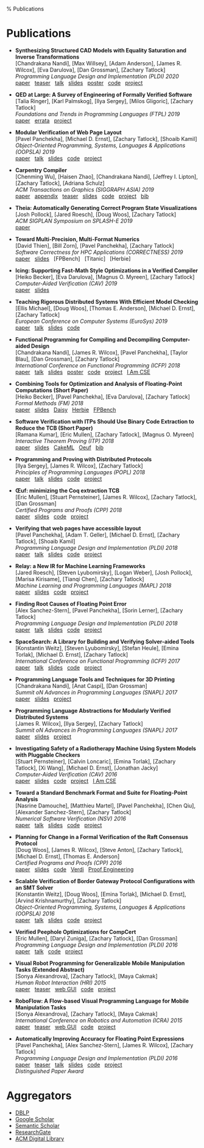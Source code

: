 % Publications

# Publications

- **Synthesizing Structured CAD Models with Equality Saturation and Inverse Transformations** <br>
  [Chandrakana Nandi], [Max Willsey], [Adam Anderson], [James R. Wilcox], [Eva Darulova], [Dan Grossman], [Zachary Tatlock] <br>
  *Programming Language Design and Implementation (PLDI) 2020* <br>
  [paper](pubs/2020-pldi-szalinski-cad-eqsat.pdf) &nbsp;
  [teaser](https://youtu.be/dnIWBnpZqSo?list=PLyrlk8Xaylp5mvxARtX5ncjy9p4X_Ajwd&t=139) &nbsp;
  [talk](https://www.youtube.com/watch?v=2KA602M8t7c) &nbsp;
  [slides](pubs/2020-pldi-szalinski-cad-eqsat-slides.pdf) &nbsp;
  [poster](pubs/2020-pldi-szalinski-cad-eqsat-poster.png) &nbsp;
  [code](https://github.com/uwplse/szalinski/) &nbsp;
  [project](http://incarnate.uwplse.org/) &nbsp;

- **QED at Large: A Survey of Engineering of Formally Verified Software** <br>
  [Talia Ringer], [Karl Palmskog], [Ilya Sergey], [Milos Gligoric], [Zachary Tatlock] <br>
  *Foundations and Trends in Programming Languages (FTPL) 2019* <br>
  [paper](pubs/2019-ftpl-qed-at-large.pdf) &nbsp;
  [errata](https://proofengineering.org/qed_errata.html) &nbsp;
  [project](https://proofengineering.org/) &nbsp;

- **Modular Verification of Web Page Layout** <br>
  [Pavel Panchekha], [Michael D. Ernst], [Zachary Tatlock], [Shoaib Kamil] <br>
  *Object-Oriented Programming, Systems, Languages & Applications (OOPSLA) 2019* <br>
  [paper](pubs/2019-oopsla-troika-modular-layout-verification.pdf) &nbsp;
  [talk](https://www.youtube.com/watch?v=4nFuMh5y9F8) &nbsp;
  [slides](pubs/2019-oopsla-troika-modular-layout-verification-slides.pdf) &nbsp;
  [code](https://github.com/uwplse/cassius/) &nbsp;
  [project](https://cassius.uwplse.org/) &nbsp;

- **Carpentry Compiler** <br>
  [Chenming Wu], [Haisen Zhao], [Chandrakana Nandi], [Jeffrey I. Lipton], [Zachary Tatlock], [Adriana Schulz] <br>
  *ACM Transactions on Graphics (SIGGRAPH ASIA) 2019* <br>
  [paper](pubs/2019-siga-carpentry-compiler.pdf) &nbsp;
  [appendix](pubs/2019-siga-carpentry-compiler-appendix.pdf) &nbsp;
  [teaser](https://www.youtube.com/watch?v=yaXKP7lv-CI) &nbsp;
  [slides](pubs/2019-siga-carpentry-compiler-slides.pptx) &nbsp;
  [code](https://github.com/helm-compiler) &nbsp;
  [project](https://grail.cs.washington.edu/projects/carpentrycompiler/) &nbsp;
  [bib](pubs/2019-siga-carpentry-compiler.bib) &nbsp;

- **Theia: Automatically Generating Correct Program State Visualizations** <br>
  [Josh Pollock], [Jared Roesch], [Doug Woos], [Zachary Tatlock] <br>
  *ACM SIGPLAN Symposium on SPLASH-E 2019* <br>
  [paper](pubs/2019-splashe-theia-psv-viz.pdf) &nbsp;

- **Toward Multi-Precision, Multi-Format Numerics** <br>
  [David Thien], [Bill Zorn], [Pavel Panchekha], [Zachary Tatlock] <br>
  *Software Correctness for HPC Applications (CORRECTNESS) 2019* <br>
  [paper](pubs/2019-correctness-mpmf.pdf) &nbsp;
  [slides](pubs/2019-correctness-mpmf-slides.pdf) &nbsp;
  [FPBench] &nbsp;
  [Titanic] &nbsp;
  [Herbie] &nbsp;

- **Icing: Supporting Fast-Math Style Optimizations in a Verified Compiler** <br>
  [Heiko Becker], [Eva Darulova], [Magnus O. Myreen], [Zachary Tatlock] <br>
  *Computer-Aided Verification (CAV) 2019* <br>
  [paper](pubs/2019-cav-icing-verified-fastmath.pdf) &nbsp;
  [slides](pubs/2019-cav-icing-verified-fastmath-slides.pdf) &nbsp;

- **Teaching Rigorous Distributed Systems With Efficient Model Checking** <br>
  [Ellis Michael], [Doug Woos], [Thomas E. Anderson], [Michael D. Ernst], [Zachary Tatlock] <br>
  *European Conference on Computer Systems (EuroSys) 2019* <br>
  [paper](pubs/2019-eurosys-dslabs.pdf) &nbsp;
  [talk](https://youtu.be/zip-v2aR2WM?t=2693) &nbsp;
  [slides](pubs/2019-eurosys-dslabs-slides.pdf) &nbsp;
  [code](https://github.com/emichael/dslabs) &nbsp;

- **Functional Programming for Compiling and Decompiling Computer-aided Design** <br>
  [Chandrakana Nandi], [James R. Wilcox], [Pavel Panchekha], [Taylor Blau], [Dan Grossman], [Zachary Tatlock] <br>
  *International Conference on Functional Programming (ICFP) 2018* <br>
  [paper](pubs/2018-icfp-reincarnate-cad-decompiler.pdf) &nbsp;
  [talk](https://www.youtube.com/watch?v=u3H70i4AUKs) &nbsp;
  [slides](pubs/2018-icfp-reincarnate-cad-decompiler-slides.pdf) &nbsp;
  [poster](pubs/2018-icfp-reincarnate-cad-decompiler-poster.pdf) &nbsp;
  [code](https://github.com/uwplse/szalinski) &nbsp;
  [project](http://reincarnate.uwplse.org) &nbsp;
  [I Am CSE](https://www.youtube.com/watch?v=G7v3kegE9_g) &nbsp;

- **Combining Tools for Optimization and Analysis of Floating-Point Computations (Short Paper)** <br>
  [Heiko Becker], [Pavel Panchekha], [Eva Darulova], [Zachary Tatlock] <br>
  *Formal Methods (FM) 2018* <br>
  [paper](pubs/2018-fm-combining-fp-tools.pdf) &nbsp;
  [slides](pubs/2018-fm-combining-fp-tools-slides.pdf) &nbsp;
  [Daisy](https://github.com/malyzajko/daisy) &nbsp;
  [Herbie](http://herbie.uwplse.org/) &nbsp;
  [FPBench](http://fpbench.org/) &nbsp;

- **Software Verification with ITPs Should Use Binary Code Extraction to Reduce the TCB (Short Paper)** <br>
  [Ramana Kumar], [Eric Mullen], [Zachary Tatlock], [Magnus O. Myreen] <br>
  *Interactive Theorem Proving (ITP) 2018* <br>
  [paper](pubs/2018-itp-binary-code-extraction.pdf) &nbsp;
  [slides](https://easychair.org/smart-slide/slide/pCvQ#) &nbsp;
  [CakeML](https://cakeml.org/) &nbsp;
  [Oeuf](http://oeuf.uwplse.org/) &nbsp;
  [bib](pubs/2018-itp-binary-code-extraction.bib) &nbsp;

- **Programming and Proving with Distributed Protocols** <br>
  [Ilya Sergey], [James R. Wilcox], [Zachary Tatlock] <br>
  *Principles of Programming Languages (POPL) 2018* <br>
  [paper](pubs/2018-popl-disel.pdf) &nbsp;
  [talk](https://www.youtube.com/watch?v=zuuBEXhM4tU) &nbsp;
  [slides](pubs/2018-popl-disel-slides.pdf) &nbsp;
  [code](https://github.com/DistributedComponents/disel) &nbsp;
  [project](https://distributedcomponents.net/) &nbsp;

- **Œuf: minimizing the Coq extraction TCB** <br>
  [Eric Mullen], [Stuart Pernsteiner], [James R. Wilcox], [Zachary Tatlock], [Dan Grossman] <br>
  *Certified Programs and Proofs (CPP) 2018* <br>
  [paper](pubs/2018-cpp-oeuf-coq-compiler.pdf) &nbsp;
  [slides](pubs/2018-cpp-oeuf-coq-compiler-slides.pdf) &nbsp;
  [code](https://github.com/uwplse/oeuf) &nbsp;
  [project](http://oeuf.uwplse.org/) &nbsp;

- **Verifying that web pages have accessible layout** <br>
  [Pavel Panchekha], [Adam T. Geller], [Michael D. Ernst], [Zachary Tatlock], [Shoaib Kamil] <br>
  *Programming Language Design and Implementation (PLDI) 2018* <br>
  [paper](pubs/2018-pldi-vizassert-web-layout.pdf) &nbsp;
  [talk](https://www.youtube.com/watch?v=07efSFKC8XY) &nbsp;
  [slides](pubs/2018-pldi-vizassert-web-layout-slides.pdf) &nbsp;
  [code](https://github.com/uwplse/cassius/) &nbsp;
  [project](https://cassius.uwplse.org/) &nbsp;

- **Relay: a New IR for Machine Learning Frameworks** <br>
  [Jared Roesch], [Steven Lyubomirsky], [Logan Weber], [Josh Pollock], [Marisa Kirisame], [Tianqi Chen], [Zachary Tatlock] <br>
  *Machine Learning and Programming Languages (MAPL) 2018* <br>
  [paper](pubs/2018-mapl-relay-ir.pdf) &nbsp;
  [slides](pubs/2018-mapl-relay-ir-slides.pdf) &nbsp;
  [code](https://github.com/apache/incubator-tvm/issues/1673) &nbsp;
  [project](https://sampl.cs.washington.edu/projects/relay.html) &nbsp;

- **Finding Root Causes of Floating Point Error** <br>
  [Alex Sanchez-Stern], [Pavel Panchekha], [Sorin Lerner], [Zachary Tatlock] <br>
  *Programming Language Design and Implementation (PLDI) 2018* <br>
  [paper](pubs/2018-pldi-herbgrind-fp-error.pdf) &nbsp;
  [talk](https://www.youtube.com/watch?v=bFL6PaPrz8Y) &nbsp;
  [slides](http://herbgrind.ucsd.edu/pldi18-talk/) &nbsp;
  [code](https://github.com/uwplse/herbgrind) &nbsp;
  [project](http://herbgrind.ucsd.edu/) &nbsp;

- **SpaceSearch: A Library for Building and Verifying Solver-aided Tools** <br>
  [Konstantin Weitz], [Steven Lyubomirsky], [Stefan Heule], [Emina Torlak], [Michael D. Ernst], [Zachary Tatlock] <br>
  *International Conference on Functional Programming (ICFP) 2017* <br>
  [paper](pubs/2017-icfp-spacesearch-verifying-solver-aided-tools.pdf) &nbsp;
  [talk](https://www.youtube.com/watch?v=dCx_E2SqcWE) &nbsp;
  [slides](pubs/2017-icfp-spacesearch-verifying-solver-aided-tools-slides.pdf) &nbsp;
  [code](https://github.com/uwplse/bagpipe) &nbsp;
  [project](http://bagpipe.uwplse.org/bagpipe/) &nbsp;

- **Programming Language Tools and Techniques for 3D Printing** <br>
  [Chandrakana Nandi], [Anat Caspi], [Dan Grossman] <br>
  *Summit oN Advances in Programming Languages (SNAPL) 2017* <br>
  [paper](pubs/2017-snapl-incarnate-pl-for-3d-printing.pdf) &nbsp;
  [slides](pubs/2017-snapl-incarnate-pl-for-3d-printing-slides.pdf) &nbsp;
  [project](http://incarnate.uwplse.org/) &nbsp;

- **Programming Language Abstractions for Modularly Verified Distributed Systems** <br>
  [James R. Wilcox], [Ilya Sergey], [Zachary Tatlock] <br>
  *Summit oN Advances in Programming Languages (SNAPL) 2017* <br>
  [paper](pubs/2017-snapl-disel-pl-for-distributed-systems.pdf) &nbsp;
  [slides](pubs/2017-snapl-disel-pl-for-distributed-systems-slides.pdf) &nbsp;
  [project](https://distributedcomponents.net) &nbsp;

- **Investigating Safety of a Radiotherapy Machine Using System Models with Pluggable Checkers** <br>
  [Stuart Pernsteiner], [Calvin Loncaric], [Emina Torlak], [Zachary Tatlock], [Xi Wang], [Michael D. Ernst], [Jonathan Jacky] <br>
  *Computer-Aided Verification (CAV) 2016* <br>
  [paper](pubs/2016-cav-neutrons-radiotherapy-safety.pdf) &nbsp;
  [slides](pubs/2016-cav-neutrons-radiotherapy-safety-slides.pdf) &nbsp;
  [code](https://github.com/uwplse/neutrons) &nbsp;
  [project](http://neutrons.uwplse.org) &nbsp;
  [I Am CSE](https://www.youtube.com/watch?v=QdR9_TJ1br8) &nbsp;

- **Toward a Standard Benchmark Format and Suite for Floating-Point Analysis** <br>
  [Nasrine Damouche], [Matthieu Martel], [Pavel Panchekha], [Chen Qiu], [Alexander Sanchez-Stern], [Zachary Tatlock] <br>
  *Numerical Software Verification (NSV) 2016* <br>
  [paper](pubs/2016-nsv-fpbench.pdf) &nbsp;
  [talk](https://www.youtube.com/watch?v=SRE2Gky381M) &nbsp;
  [slides](pubs/2016-nsv-fpbench-slides.pdf) &nbsp;
  [code](https://github.com/FPBench/FPBench) &nbsp;
  [project](http://fpbench.org/) &nbsp;

- **Planning for Change in a Formal Verification of the Raft Consensus Protocol** <br>
  [Doug Woos], [James R. Wilcox], [Steve Anton], [Zachary Tatlock], [Michael D. Ernst], [Thomas E. Anderson] <br>
  *Certified Programs and Proofs (CPP) 2016* <br>
  [paper](pubs/2016-cpp-verdi-raft-proof-engineering.pdf) &nbsp;
  [slides](pubs/2016-cpp-verdi-raft-proof-engineering-slides.pdf) &nbsp;
  [code](https://github.com/uwplse/verdi-raft) &nbsp;
  [Verdi](http://verdi.uwplse.org) &nbsp;
  [Proof Engineering](https://proofengineering.org) &nbsp;

- **Scalable Verification of Border Gateway Protocol Configurations with an SMT Solver** <br>
  [Konstantin Weitz], [Doug Woos], [Emina Torlak], [Michael D. Ernst], [Arvind Krishnamurthy], [Zachary Tatlock] <br>
  *Object-Oriented Programming, Systems, Languages & Applications (OOPSLA) 2016* <br>
  [paper](pubs/2016-oopsla-bagpipe-scalable-bgp-verification-smt.pdf) &nbsp;
  [talk](https://www.youtube.com/watch?v=ErvRZVNI3rc) &nbsp;
  [slides](pubs/2016-oopsla-bagpipe-scalable-bgp-verification-smt-slides.pdf) &nbsp;
  [code](https://github.com/uwplse/bagpipe) &nbsp;
  [project](http://bagpipe.uwplse.org/bagpipe/) &nbsp;

- **Verified Peephole Optimizations for CompCert** <br>
  [Eric Mullen], [Daryl Zuniga], [Zachary Tatlock], [Dan Grossman] <br>
  *Programming Language Design and Implementation (PLDI) 2016* <br>
  [paper](pubs/2016-pldi-peek-verified-peepholes-compcert.pdf) &nbsp;
  [talk](https://www.youtube.com/watch?v=h4KoLyTh0zY) &nbsp;
  [code](https://github.com/uwplse/peek) &nbsp;
  [project](http://peek.uwplse.org/) &nbsp;

- **Visual Robot Programming for Generalizable Mobile Manipulation Tasks (Extended Abstract)** <br>
  [Sonya Alexandrova], [Zachary Tatlock], [Maya Cakmak] <br>
  *Human Robot Interaction (HRI) 2015* <br>
  [paper](pubs/2015-hri-roboflow-visual-robot-programming-language.pdf) &nbsp;
  [teaser](https://www.youtube.com/watch?v=CEKFUMBNEmU) &nbsp;
  [web GUI](http://cse512-15s.github.io/fp-fiannaca-sonyaa/roboflow.html) &nbsp;
  [code](https://github.com/sonyaa/roboflow) &nbsp;
  [project](https://homes.cs.washington.edu/~ztatlock/roboflow/) &nbsp;

- **RoboFlow: A Flow-based Visual Programming Language for Mobile Manipulation Tasks** <br>
  [Sonya Alexandrova], [Zachary Tatlock], [Maya Cakmak] <br>
  *International Conference on Robotics and Automation (ICRA) 2015* <br>
  [paper](pubs/2015-icra-roboflow-visual-robot-programming-language.pdf) &nbsp;
  [teaser](https://www.youtube.com/watch?v=CEKFUMBNEmU) &nbsp;
  [web GUI](http://cse512-15s.github.io/fp-fiannaca-sonyaa/roboflow.html) &nbsp;
  [code](https://github.com/sonyaa/roboflow) &nbsp;
  [project](https://homes.cs.washington.edu/~ztatlock/roboflow/) &nbsp;

- **Automatically Improving Accuracy for Floating Point Expressions** <br>
  [Pavel Panchekha], [Alex Sanchez-Stern], [James R. Wilcox], [Zachary Tatlock] <br>
  *Programming Language Design and Implementation (PLDI) 2016* <br>
  [paper](pubs/2015-pldi-herbie-floating-point-accuracy.pdf) &nbsp;
  [teaser](https://www.youtube.com/watch?v=qnkElmpTtBw) &nbsp;
  [talk](https://www.youtube.com/watch?v=RNzsvp6NLOY) &nbsp;
  [slides](pubs/2015-pldi-herbie-floating-point-accuracy-slides.pdf) &nbsp;
  [code](https://github.com/uwplse/herbie) &nbsp;
  [project](http://herbie.uwplse.org/) &nbsp; <br>
  *Distinguished Paper Award*

# Aggregators

- [DBLP](https://dblp.org/pers/t/Tatlock:Zachary.html)
- [Google Scholar](https://scholar.google.com/citations?user=jz2Tvk4AAAAJ&hl=en)
- [Semantic Scholar](https://www.semanticscholar.org/author/Zachary-Tatlock/2272813)
- [ResearchGate](https://www.researchgate.net/profile/Zachary_Tatlock)
- [ACM Digital Library](https://dl.acm.org/profile/81392605383)
